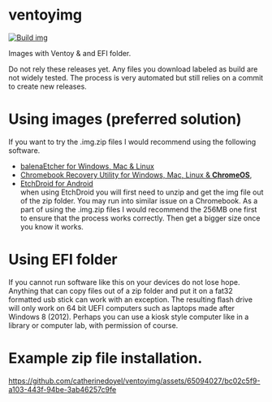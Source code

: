# ventoyimg
[![Build img](https://github.com/catherinedoyel/ventoyimg/actions/workflows/blank.yml/badge.svg)](https://github.com/catherinedoyel/ventoyimg/actions/workflows/blank.yml)

Images with Ventoy & and EFI folder.

Do not rely these releases yet. Any files you download labeled as build are not widely tested.
The process is very automated but still relies on a commit to create new releases.

# Using images (preferred solution)
If you want to try the .img.zip files I would recommend using the following software.
- [balenaEtcher for Windows, Mac & Linux](https://etcher.balena.io/)
- [Chromebook Recovery Utility for Windows, Mac, Linux & **ChromeOS**](https://chrome.google.com/webstore/detail/chromebook-recovery-utili/pocpnlppkickgojjlmhdmidojbmbodfm),
- [EtchDroid for Android ](https://play.google.com/store/apps/details?id=eu.depau.etchdroid)  
when using EtchDroid you will first need to unzip and get the img file out of the zip folder. You may run into similar issue on a Chromebook.
As a part of using the .img.zip files I would recommend the 256MB one first to ensure that the process works correctly. Then get a bigger size once you know it works.

# Using EFI folder
If you cannot run software like this on your devices do not lose hope. Anything that can copy files out of a zip folder and put it on a fat32 formatted usb stick can work with an exception. The resulting flash drive will only work on 64 bit UEFI computers such as laptops made after Windows 8 (2012). Perhaps you can use a kiosk style computer like in a library or computer lab, with permission of course.

# Example zip file installation.

https://github.com/catherinedoyel/ventoyimg/assets/65094027/bc02c5f9-a103-443f-94be-3ab46257c9fe
